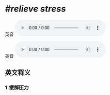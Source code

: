 # ***\#relieve stress*** 
英音
<audio src="./media/relieve stress1_AAC.aac" controls="controls"></audio>

美音
<audio src="./media/relieve stress2_AAC.aac" controls="controls"></audio>



  

英文释义
---
### 1.**缓解压力**  


